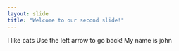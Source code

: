 ```yaml
---
layout: slide
title: "Welcome to our second slide!"
---
```

I like cats
Use the left arrow to go back!
My name is john
